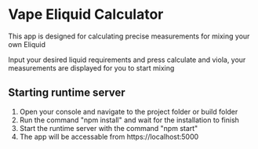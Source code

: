 # Vape Eliquid Calculator

This app is designed for calculating precise measurements for mixing your own Eliquid

Input your desired liquid requirements and press calculate and viola, your measurements are displayed for you to start mixing

## Starting runtime server
1) Open your console and navigate to the project folder or build folder
2) Run the command "npm install" and wait for the installation to finish
2) Start the runtime server with the command "npm start"
3) The app will be accessable from https://localhost:5000
